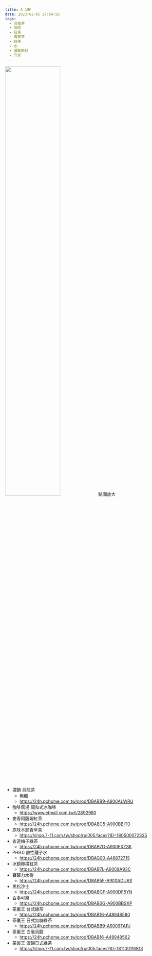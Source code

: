 ```yaml
---
title: A 19F
date: 2023-02-05 17:54:58
tags:
  - 烏龍茶
  - 咖啡
  - 紅茶
  - 青草茶
  - 綠茶
  - 水
  - 運動飲料
  - 汽水
---
```

<img src="/img/A19F.jpg" width="60%">
點圖放大

- 濃韻 烏龍茶
  - 無糖
  - https://24h.pchome.com.tw/prod/DBABB9-A900ALWRU
- 咖啡廣場 調和式冰咖啡
  - https://www.etmall.com.tw/i/2892980
- 麥香阿薩姆紅茶
  - https://24h.pchome.com.tw/prod/DBABC5-A900BBIT0
- 原味本舖青草茶
  - https://shop.7-11.com.tw/shop/rui005.faces?ID=180500072335
- 古道梅子綠茶
  - https://24h.pchome.com.tw/prod/DBAB7G-A900FXZSK
- PH9.0 鹼性離子水
  - https://24h.pchome.com.tw/prod/DBAG00-A46872715
- 冰鎮檸檬紅茶
  - https://24h.pchome.com.tw/prod/DBAB7L-A9009A93C
- 寶礦力水得
  - https://24h.pchome.com.tw/prod/DBAB5F-A900ADUAS
- 黑松沙士
  - https://24h.pchome.com.tw/prod/DBABGF-A900DF5YN
- 百事可樂
  - https://24h.pchome.com.tw/prod/DBAB0G-A900BBSXP
- 茶裏王 台式綠茶
  - https://24h.pchome.com.tw/prod/DBAB16-A48948580
- 茶裏王 日式無糖綠茶
  - https://24h.pchome.com.tw/prod/DBABB9-A9009TAPJ
- 茶裏王 白毫烏龍
  - https://24h.pchome.com.tw/prod/DBAB16-A48948562
- 茶裏王 濃韻日式綠茶
  - https://shop.7-11.com.tw/shop/rui005.faces?ID=181100116813